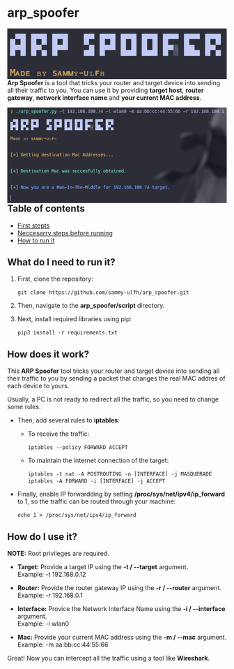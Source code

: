 # arp_spoofer

<p align="center">
    <img width="700"
        src="images/001.png"
        alt="Main Banner"
        style="float: left; margin-right: 10px;">
</p>

**Arp Spoofer** is a tool that tricks your router and target device into sending all their traffic to you. You can use it by providing **target host**, **router gateway**, **network interface name** and **your current MAC address**.

<p align="center">
    <img width="700"
        src="images/002.png"
        alt="Tool excecution Example"
        style="float: left; margin-right: 10px;">
</p>

## Table of contents

- [First stepts](#what-do-i-need-to-run-it)
- [Neccesarry steps before running](#how-does-it-work)
- [How to run it](#how-do-i-use-it)

## What do I need to run it?

1. First, clone the repository:

    ```git
    git clone https://github.com/sammy-ulfh/arp_spoofer.git
    ```

2. Then, navigate to the **arp_spoofer/script** directory.

3. Next, install required libraries using pip:

    ```pip3
    pip3 install -r requirements.txt
    ```

## How does it work?

This **ARP Spoofer** tool tricks your router and target device into sending all their traffic to you by sending a packet that changes the real MAC addres of each device to yours.

Usually, a PC is not ready to redirect all the traffic, so you need to change some rules.

- Then, add several rules to **iptables**:

    - To receive the traffic:<br/>
        ```shell
        iptables --policy FORWARD ACCEPT
        ```

    - To maintain the internet connection of the target:<br/>
        ```shell
        iptables -t nat -A POSTROUTING -o [INTERFACE] -j MASQUERADE
        iptables -A FORWARD -i [INTERFACE] -j ACCEPT
        ```
- Finally, enable IP forwardding by setting **/proc/sys/net/ipv4/ip_forward** to 1, so the traffic can be routed through your machine:
    
    ```shell
    echo 1 > /proc/sys/net/ipv4/ip_forward
    ```

## How do I use it?

**NOTE:** Root privileges are required.

- **Target:**
    Provide a target IP using the **-t / --target** argument.<br/>
    Example: -t 192.168.0.12

- **Router:**
    Provide the router gateway IP using the **-r / --router** argument.<br/>
    Example: -r 192.168.0.1

- **Interface:**
    Provice the Network Interface Name using the **-i / --interface** argument.<br/>
    Example: -i wlan0

- **Mac:**
    Provide your current MAC address using the **-m / --mac** argument.<br/>
    Example: -m aa:bb:cc:44:55:66

Great! Now you can intercept all the traffic using a tool like **Wireshark**.
